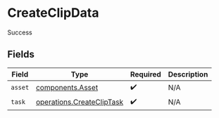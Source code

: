# CreateClipData

Success


## Fields

| Field                                                                  | Type                                                                   | Required                                                               | Description                                                            |
| ---------------------------------------------------------------------- | ---------------------------------------------------------------------- | ---------------------------------------------------------------------- | ---------------------------------------------------------------------- |
| `asset`                                                                | [components.Asset](../../models/components/asset.md)                   | :heavy_check_mark:                                                     | N/A                                                                    |
| `task`                                                                 | [operations.CreateClipTask](../../models/operations/createcliptask.md) | :heavy_check_mark:                                                     | N/A                                                                    |